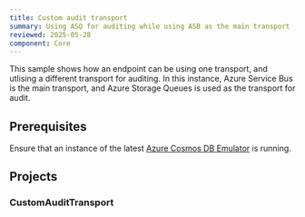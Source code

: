 ```yaml
---
title: Custom audit transport
summary: Using ASQ for auditing while using ASB as the main transport
reviewed: 2025-05-28
component: Core
---
```


This sample shows how an endpoint can be using one transport, and utlising a different transport for auditing.
In this instance, Azure Service Bus is the main transport, and Azure Storage Queues is used as the transport for audit.

## Prerequisites

Ensure that an instance of the latest [Azure Cosmos DB Emulator](https://docs.microsoft.com/en-us/azure/cosmos-db/local-emulator) is running.

## Projects

### CustomAuditTransport








